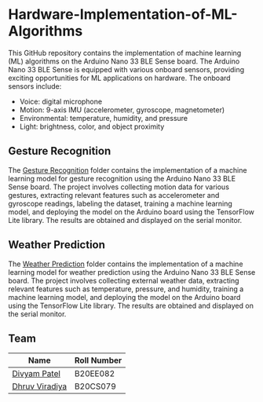 # Hardware-Implementation-of-ML-Algorithms

This GitHub repository contains the implementation of machine learning (ML) algorithms on the Arduino Nano 33 BLE Sense board. The Arduino Nano 33 BLE Sense is equipped with various onboard sensors, providing exciting opportunities for ML applications on hardware. The onboard sensors include:

- Voice: digital microphone
- Motion: 9-axis IMU (accelerometer, gyroscope, magnetometer)
- Environmental: temperature, humidity, and pressure
- Light: brightness, color, and object proximity

## Gesture Recognition

The [Gesture Recognition](https://github.com/pateldivyam26/Hardware-Implementation-of-ML-Algorithms/tree/main/Gesture%20Recognition) folder contains the implementation of a machine learning model for gesture recognition using the Arduino Nano 33 BLE Sense board. The project involves collecting motion data for various gestures, extracting relevant features such as accelerometer and gyroscope readings, labeling the dataset, training a machine learning model, and deploying the model on the Arduino board using the TensorFlow Lite library. The results are obtained and displayed on the serial monitor.

## Weather Prediction

The [Weather Prediction](https://github.com/pateldivyam26/Hardware-Implementation-of-ML-Algorithms/tree/main/Weather%20Prediction) folder contains the implementation of a machine learning model for weather prediction using the Arduino Nano 33 BLE Sense board. The project involves collecting external weather data, extracting relevant features such as temperature, pressure, and humidity, training a machine learning model, and deploying the model on the Arduino board using the TensorFlow Lite library. The results are obtained and displayed on the serial monitor.

## Team

| Name                                            | Roll Number |
| ----------------------------------------------- | ----------- |
| [Divyam Patel](https://github.com/pateldivyam26) | B20EE082   | 
| [Dhruv Viradiya](https://github.com/DhruvViradiya1515)    | B20CS079    |



